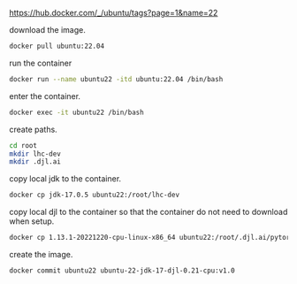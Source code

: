 



https://hub.docker.com/_/ubuntu/tags?page=1&name=22

download the image.
```sh
docker pull ubuntu:22.04
```

run the container
```sh
docker run --name ubuntu22 -itd ubuntu:22.04 /bin/bash
```

enter the container.
```sh
docker exec -it ubuntu22 /bin/bash
```

create paths.
```sh
cd root
mkdir lhc-dev
mkdir .djl.ai
```


copy local jdk to the container.
```sh
docker cp jdk-17.0.5 ubuntu22:/root/lhc-dev
```


copy local djl to the container so that the container do not need to download when setup.
```sh
docker cp 1.13.1-20221220-cpu-linux-x86_64 ubuntu22:/root/.djl.ai/pytorch
```

create the image.
```sh
docker commit ubuntu22 ubuntu-22-jdk-17-djl-0.21-cpu:v1.0
```

